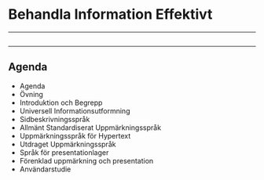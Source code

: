 # Behandla Information Effektivt

---

[<img class="myColor" data-src="assets/images/print-icon.png">](?print-pdf)

---

## Agenda

* Agenda
* Övning
* Introduktion och Begrepp
* Universell Informationsutformning
* Sidbeskrivningsspråk
* Allmänt Standardiserat Uppmärkningsspråk
* Uppmärkningsspråk för Hypertext
* Utdraget Uppmärkningsspråk
* Språk för presentationlager
* Förenklad uppmärkning och presentation
* Användarstudie